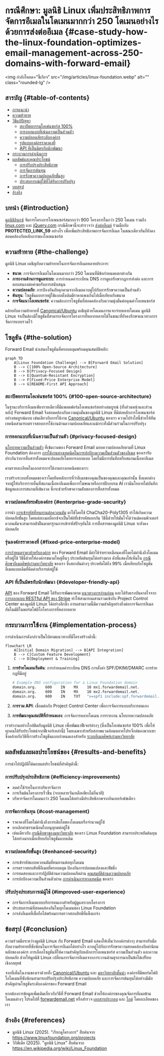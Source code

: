 # กรณีศึกษา: มูลนิธิ Linux เพิ่มประสิทธิภาพการจัดการอีเมลในโดเมนมากกว่า 250 โดเมนอย่างไรด้วยการส่งต่ออีเมล {#case-study-how-the-linux-foundation-optimizes-email-management-across-250-domains-with-forward-email}

<img กำลังโหลด="ขี้เกียจ" src="/img/articles/linux-foundation.webp" alt="" class="rounded-lg" />

## สารบัญ {#table-of-contents}

* [การแนะนำ](#introduction)
* [ความท้าทาย](#the-challenge)
* [วิธีแก้ปัญหา](#the-solution)
  * [สถาปัตยกรรมโอเพ่นซอร์ส 100%](#100-open-source-architecture)
  * [การออกแบบที่เน้นความเป็นส่วนตัว](#privacy-focused-design)
  * [ความปลอดภัยระดับองค์กร](#enterprise-grade-security)
  * [รูปแบบองค์กรราคาคงที่](#fixed-price-enterprise-model)
  * [API ที่เป็นมิตรกับนักพัฒนา](#developer-friendly-api)
* [กระบวนการดำเนินการ](#implementation-process)
* [ผลลัพธ์และคุณประโยชน์](#results-and-benefits)
  * [การปรับปรุงประสิทธิภาพ](#efficiency-improvements)
  * [การจัดการต้นทุน](#cost-management)
  * [การรักษาความปลอดภัยขั้นสูง](#enhanced-security)
  * [ประสบการณ์ผู้ใช้ที่ได้รับการปรับปรุง](#improved-user-experience)
* [บทสรุป](#conclusion)
* [อ้างอิง](#references)

## บทนำ {#introduction}

[มูลนิธิลินุกซ์](https://en.wikipedia.org/wiki/Linux_Foundation) จัดการโครงการโอเพนซอร์สมากกว่า 900 โครงการในกว่า 250 โดเมน รวมถึง [linux.com](https://www.linux.com/) และ [jQuery.com](https://jquery.com/) กรณีศึกษานี้จะสำรวจว่า [ส่งต่ออีเมล์](https://forwardemail.net) ร่วมมือกับ __PROTECTED_LINK_59__ อย่างไร เพื่อเพิ่มประสิทธิภาพการจัดการอีเมล ในขณะเดียวกันก็ยังคงสอดคล้องกับหลักการของโอเพนซอร์ส

## ความท้าทาย {#the-challenge}

มูลนิธิ Linux เผชิญกับความท้าทายในการจัดการอีเมลหลายประการ:

* **ขนาด**: การจัดการอีเมลในโดเมนมากกว่า 250 โดเมนที่มีข้อกำหนดแตกต่างกัน
* **ภาระงานด้านการดูแลระบบ**: การกำหนดค่าระเบียน DNS การดูแลรักษากฎการส่งต่อ และการตอบสนองต่อคำขอรับการสนับสนุน
* **ความปลอดภัย**: การป้องกันภัยคุกคามจากอีเมลควบคู่ไปกับการรักษาความเป็นส่วนตัว
* **ต้นทุน**: โซลูชันแบบรายผู้ใช้แบบดั้งเดิมมีราคาแพงเกินไปเมื่อเทียบกับขนาด
* **การจัดแนวโอเพนซอร์ส**: ความต้องการโซลูชันที่สอดคล้องกับความมุ่งมั่นต่อคุณค่าโอเพนซอร์ส

คล้ายกับความท้าทายที่ [Canonical/Ubuntu](https://forwardemail.net/blog/docs/canonical-ubuntu-email-enterprise-case-study) เผชิญด้วยโดเมนการแจกจ่ายหลายโดเมน มูลนิธิ Linux จำเป็นต้องมีโซลูชันที่สามารถจัดการโครงการที่หลากหลายได้ในขณะที่ยังคงรักษาแนวทางการจัดการแบบรวมไว้

## โซลูชัน {#the-solution}

Forward Email นำเสนอโซลูชันที่ครอบคลุมพร้อมคุณสมบัติหลัก:

```mermaid
graph TD
    A[Linux Foundation Challenge] --> B[Forward Email Solution]
    B --> C[100% Open-Source Architecture]
    B --> D[Privacy-Focused Design]
    B --> E[Quantum-Resistant Encryption]
    B --> F[Fixed-Price Enterprise Model]
    B --> G[README-First API Approach]
```

### สถาปัตยกรรมโอเพ่นซอร์ส 100% {#100-open-source-architecture}

ในฐานะบริการอีเมลเพียงรายเดียวที่มีแพลตฟอร์มโอเพนซอร์สอย่างสมบูรณ์ (ทั้งส่วนหน้าและส่วนหลัง) Forward Email จึงสอดคล้องกับความมุ่งมั่นของมูลนิธิ Linux ที่มีต่อหลักการโอเพนซอร์สอย่างสมบูรณ์แบบ เช่นเดียวกับการใช้งาน [Canonical/Ubuntu](https://forwardemail.net/blog/docs/canonical-ubuntu-email-enterprise-case-study) ของเรา ความโปร่งใสนี้ช่วยให้ทีมเทคนิคสามารถตรวจสอบการใช้งานด้านความปลอดภัยและแม้กระทั่งมีส่วนร่วมในการปรับปรุง

### การออกแบบที่เน้นความเป็นส่วนตัว {#privacy-focused-design}

[นโยบายความเป็นส่วนตัว](https://forwardemail.net/privacy) ที่เข้มงวดของ Forward Email มอบความปลอดภัยตามที่ Linux Foundation ต้องการ [การใช้งานทางเทคนิคในการปกป้องความเป็นส่วนตัวของอีเมล](https://forwardemail.net/blog/docs/email-privacy-protection-technical-implementation) ของเรารับประกันว่าการสื่อสารทั้งหมดจะปลอดภัยโดยการออกแบบ โดยไม่มีการบันทึกหรือสแกนเนื้อหาอีเมล

ตามรายละเอียดในเอกสารการใช้งานทางเทคนิคของเรา:

เราสร้างระบบทั้งหมดของเราโดยยึดหลักการที่ว่าอีเมลของคุณเป็นของคุณและคุณเท่านั้น ซึ่งแตกต่างจากผู้ให้บริการรายอื่นที่สแกนเนื้อหาอีเมลเพื่อการโฆษณาหรือการฝึกอบรม AI เรามีนโยบายไม่บันทึกข้อมูลและการสแกนที่เข้มงวด ซึ่งจะช่วยรักษาความลับของการสื่อสารทั้งหมด

### ความปลอดภัยระดับองค์กร {#enterprise-grade-security}

การนำ [การเข้ารหัสที่ทนทานต่อควอนตัม](https://forwardemail.net/blog/docs/best-quantum-safe-encrypted-email-service) มาใช้โดยใช้ ChaCha20-Poly1305 ทำให้เกิดความปลอดภัยขั้นสูง โดยแต่ละเมลบ็อกซ์จะเป็นไฟล์ที่เข้ารหัสแยกกัน วิธีนี้ช่วยให้มั่นใจได้ว่าแม้คอมพิวเตอร์ควอนตัมจะสามารถฝ่าฝืนมาตรฐานการเข้ารหัสปัจจุบันได้ การสื่อสารของมูลนิธิ Linux จะยังคงปลอดภัย

### รุ่นองค์กรราคาคงที่ {#fixed-price-enterprise-model}

[การกำหนดราคาสำหรับองค์กร](https://forwardemail.net/pricing) ของ Forward Email มีค่าใช้จ่ายรายเดือนคงที่โดยไม่คำนึงถึงโดเมนหรือผู้ใช้ วิธีนี้ช่วยให้องค์กรขนาดใหญ่อื่นๆ ประหยัดต้นทุนได้อย่างมาก ดังที่แสดงให้เห็นใน [กรณีศึกษาอีเมลศิษย์เก่ามหาวิทยาลัย](https://forwardemail.net/blog/docs/alumni-email-forwarding-university-case-study) ของเรา ซึ่งสถาบันต่างๆ ประหยัดได้ถึง 99% เมื่อเทียบกับโซลูชันอีเมลแบบเดิมที่คิดค่าบริการต่อผู้ใช้

### API ที่เป็นมิตรกับนักพัฒนา {#developer-friendly-api}

[API](https://forwardemail.net/api) ของ Forward Email ได้รับการพัฒนาตาม [แนวทางการอ่านก่อน](https://tom.preston-werner.com/2010/08/23/readme-driven-development) และได้รับแรงบันดาลใจจาก [การออกแบบ RESTful API ของ Stripe](https://amberonrails.com/building-stripes-api) ทำให้สามารถผสานรวมเข้ากับ Project Control Center ของมูลนิธิ Linux ได้อย่างลึกซึ้ง การผสานรวมนี้มีความสำคัญอย่างยิ่งต่อการจัดการอีเมลอัตโนมัติในพอร์ตโฟลิโอโครงการที่หลากหลาย

## กระบวนการใช้งาน {#implementation-process}

การดำเนินการดังกล่าวเป็นไปตามแนวทางที่มีโครงสร้างดังนี้:

```mermaid
flowchart LR
    A[Initial Domain Migration] --> B[API Integration]
    B --> C[Custom Feature Development]
    C --> D[Deployment & Training]
```

1. **การย้ายโดเมนเริ่มต้น**: การกำหนดค่าระเบียน DNS การตั้งค่า SPF/DKIM/DMARC การย้ายกฎที่มีอยู่

   ```sh
   # Example DNS configuration for a Linux Foundation domain
   domain.org.    600    IN    MX    10 mx1.forwardemail.net.
   domain.org.    600    IN    MX    10 mx2.forwardemail.net.
   domain.org.    600    IN    TXT   "v=spf1 include:spf.forwardemail.net -all"
   ```

2. **การรวม API**: เชื่อมต่อกับ Project Control Center เพื่อการจัดการแบบบริการตนเอง

3. **การพัฒนาคุณสมบัติที่กำหนดเอง**: การจัดการหลายโดเมน การรายงาน นโยบายความปลอดภัย

เราทำงานอย่างใกล้ชิดกับมูลนิธิ Linux เพื่อพัฒนาฟีเจอร์ต่างๆ (ซึ่งเป็นโอเพ่นซอร์ส 100% เพื่อให้ทุกคนได้รับประโยชน์จากฟีเจอร์เหล่านี้) โดยเฉพาะสำหรับสภาพแวดล้อมหลายโปรเจ็กต์ของพวกเขา ซึ่งคล้ายกับวิธีที่เราสร้างโซลูชันแบบกำหนดเองสำหรับ [ระบบอีเมลศิษย์เก่ามหาวิทยาลัย](https://forwardemail.net/blog/docs/alumni-email-forwarding-university-case-study)

## ผลลัพธ์และผลประโยชน์ของ {#results-and-benefits}

การนำไปปฏิบัติได้มอบผลประโยชน์ที่สำคัญดังนี้:

### การปรับปรุงประสิทธิภาพ {#efficiency-improvements}

* ลดค่าใช้จ่ายในการบริหารจัดการ
* การเริ่มต้นโครงการเร็วขึ้น (จากหลายวันเหลือเพียงไม่กี่นาที)
* บริหารจัดการโดเมนกว่า 250 โดเมนได้อย่างมีประสิทธิภาพจากอินเทอร์เฟซเดียว

### การจัดการต้นทุน {#cost-management}

* ราคาคงที่โดยไม่คำนึงถึงการเติบโตของโดเมนหรือจำนวนผู้ใช้
* ยกเลิกค่าธรรมเนียมใบอนุญาตต่อผู้ใช้
* เช่นเดียวกับ [กรณีศึกษาของมหาวิทยาลัย](https://forwardemail.net/blog/docs/alumni-email-forwarding-university-case-study) ของเรา Linux Foundation สามารถประหยัดต้นทุนได้อย่างมากเมื่อเทียบกับโซลูชันแบบเดิม

### ความปลอดภัยขั้นสูง {#enhanced-security}

* การเข้ารหัสแบบควอนตัมที่ทนทานต่อทุกโดเมน
* การตรวจสอบสิทธิ์อีเมลที่ครอบคลุม ป้องกันการปลอมแปลงและฟิชชิ่ง
* การทดสอบและการปฏิบัติด้านความปลอดภัยผ่าน [คุณสมบัติด้านความปลอดภัย](https://forwardemail.net/security)
* การปกป้องความเป็นส่วนตัวผ่าน [การดำเนินการทางเทคนิค](https://forwardemail.net/blog/docs/email-privacy-protection-technical-implementation) ของเรา

### ปรับปรุงประสบการณ์ผู้ใช้ {#improved-user-experience}

* การจัดการอีเมลแบบบริการตนเองสำหรับผู้ดูแลระบบโครงการ
* ประสบการณ์ที่สอดคล้องกันในทุกโดเมนของ Linux Foundation
* การส่งอีเมลที่เชื่อถือได้พร้อมการตรวจสอบสิทธิ์ที่แข็งแกร่ง

## ข้อสรุป {#conclusion}

ความร่วมมือระหว่างมูลนิธิ Linux กับ Forward Email แสดงให้เห็นว่าองค์กรต่างๆ สามารถรับมือกับความท้าทายที่ซับซ้อนในการจัดการอีเมลได้อย่างไร ควบคู่ไปกับการรักษาความสอดคล้องกับค่านิยมหลักขององค์กร การเลือกโซลูชันที่ให้ความสำคัญกับหลักการโอเพนซอร์ส ความเป็นส่วนตัว และความปลอดภัย ช่วยให้มูลนิธิ Linux เปลี่ยนการจัดการอีเมลจากภาระงานด้านธุรการมาเป็นข้อได้เปรียบเชิงกลยุทธ์

จากที่เห็นในงานของเราด้วยทั้ง [Canonical/Ubuntu](https://forwardemail.net/blog/docs/canonical-ubuntu-email-enterprise-case-study) และ [มหาวิทยาลัยชั้นนำ](https://forwardemail.net/blog/docs/alumni-email-forwarding-university-case-study) องค์กรที่มีพอร์ตโฟลิโอโดเมนที่ซับซ้อนสามารถปรับปรุงประสิทธิภาพ ความปลอดภัย และการจัดการต้นทุนได้อย่างมีนัยสำคัญผ่านโซลูชันระดับองค์กรของ Forward Email

หากต้องการข้อมูลเพิ่มเติมเกี่ยวกับวิธีที่ Forward Email ช่วยให้องค์กรของคุณจัดการอีเมลข้ามโดเมนต่างๆ โปรดไปที่ [forwardemail.net](https://forwardemail.net) หรือสำรวจ [เอกสารประกอบ](https://forwardemail.net/email-api) และ [ไกด์](https://forwardemail.net/guides) โดยละเอียดของเรา

## อ้างอิง {#references}

* มูลนิธิ Linux (2025). "เรียกดูโครงการ" สืบค้นจาก <https://www.linuxfoundation.org/projects>
* วิกิพีเดีย (2025). "มูลนิธิ Linux" สืบค้นจาก <https://en.wikipedia.org/wiki/Linux_Foundation>